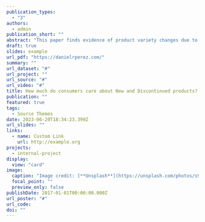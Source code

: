 ```yaml
---
publication_types:
  - "3"
authors:
  - admin
publication_short: ""
abstract: "This paper finds evidence of product variety changes due to a merger and compares the welfare effects of product variety changes would be in relation to the welfare effects of price changes in the context of the MillerCoors merger of 2008. We first test if the merger had any effect on product variety directly, and find consolidation of brands, but a decline in product variety relative to competitors using a difference-and-differences framework. We then use a random coefficient nested logit model and estimate demand for the MillerCoors merger in the post-merger period, expanding on work from Miller and Weinberg (2017). We test how much consumers value products that were added after the merger and find consumer surplus declines by 1.25% if new products made after the merger were never created. In another set of counterfactuals, we test what the change in consumer surplus would be had discontinued products remained in the market and find consumer surplus would rise by 0.14%. The effect of new product removal and discontinued product retention is approximately 34% and 4% of the consumer welfare effects of coordinated pricing found in prior work, respectively."
draft: true
slides: example
url_pdf: "https://danielrperez.com/"
summary: ""
url_dataset: "#"
url_project: ""
url_source: "#"
url_video: "#"
title: How much do consumers care about New and Discontinued products? A Case Study of the MillerCoors Merger
publication: ""
featured: true
tags:
  - Source Themes
date: 2023-06-20T18:34:23.399Z
url_slides: ""
links:
  - name: Custom Link
    url: http://example.org
projects:
  - internal-project
display:
  view: "card"
image:
  caption: "Image credit: [**Unsplash**](https://unsplash.com/photos/s9CC2SKySJM)"
  focal_point: ""
  preview_only: false
publishDate: 2017-01-01T00:00:00.000Z
url_poster: "#"
url_code: 
doi: ""
---
```

